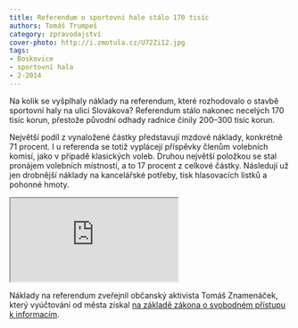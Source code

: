```yaml
---
title: Referendum o sportovní hale stálo 170 tisíc
authors: Tomáš Trumpeš
category: zpravodajství
cover-photo: http://i.zmotula.cz/U72Zi12.jpg
tags:
- Boskovice
- sportovní hala
- 2-2014
---
```


Na kolik se vyšplhaly náklady na referendum, které rozhodovalo o stavbě sportovní haly na ulici Slovákova? Referendum stálo nakonec necelých 170 tisíc korun, přestože původní odhady radnice činily 200–300 tisíc korun.

Největší podíl z vynaložené částky představují mzdové náklady, konkrétně 71 procent. I u referenda se totiž vyplácejí příspěvky členům volebních komisí, jako v případě klasických voleb. Druhou největší položkou se stal pronájem volebních místností, a to 17 procent z celkové částky. Následují už jen drobnější náklady na kancelářské potřeby, tisk hlasovacích lístků a pohonné hmoty.

<iframe src="http://cf.datawrapper.de/1VlhE/1/" class="datawrapper"> </iframe>

Náklady na referendum zveřejnil občanský aktivista Tomáš Znamenáček, který vyúčtování od města získal [na základě zákona o svobodném přístupu k informacím](http://www.infoprovsechny.cz/request/rozpocet_referenda_o_sportovni_h).
